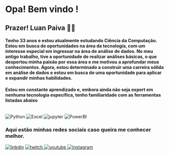 # Opa! Bem vindo ! 

## Prazer! Luan Paiva 🤙🏻

#### Tenho 33 anos e estou atualmente estudando Ciência da Computação. Estou em busca de oportunidades na área da tecnologia, com um interesse especial em ingressar na área de análise de dados. No meu antigo trabalho, tive a oportunidade de realizar análises básicas, o que despertou minha paixão por essa área e me motivou a aprofundar meus conhecimentos. Agora, estou determinado a construir uma carreira sólida em análise de dados e estou em busca de uma oportunidade para aplicar e expandir minhas habilidades.

#### Estou em constante aprendizado e, embora ainda não seja expert em nenhuma tecnologia específica, tenho familiaridade com as ferramentas listadas abaixo

<div style="display: inline_block"><br>
    <img aling="center" alt="Python" src="https://img.shields.io/badge/Python-14354C?style=for-the-badge&logo=python&logoColor=white"/>
    <img aling="center" alt="Excel" src="https://img.shields.io/badge/Microsoft_Excel-217346?style=for-the-badge&logo=microsoft-excel&logoColor=white"/>
    <img aling="center" alt="jupyter" src="https://img.shields.io/badge/Made%20with-Jupyter-orange?style=for-the-badge&logo=Jupyter"/>
    <img aling="center" alt="PowerBI" src="https://img.shields.io/badge/power_bi-F2C811?style=for-the-badge&logo=powerbi&logoColor=black"/>
</div>

### Aqui estão minhas redes sociais caso queira me conhecer melhor. 

[![linkdin](https://img.shields.io/badge/LinkedIn-0077B5?style=for-the-badge&logo=linkedin&logoColor=white)](https://www.linkedin.com/in/luan-paiva-a24935284/) [![twitch](https://img.shields.io/badge/Twitch-9146FF?style=for-the-badge&logo=twitch&logoColor=white) ](https://www.twitch.tv/pdf1)[![youtube](https://img.shields.io/badge/YouTube-FF0000?style=for-the-badge&logo=youtube&logoColor=white) ](https://www.youtube.com/@7pdf)[![instagram](https://img.shields.io/badge/Instagram-E4405F?style=for-the-badge&logo=instagram&logoColor=white)](https://www.instagram.com/7lpaiva/)        
